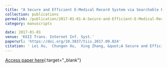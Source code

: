 ```yaml
---
title: "A Secure and Efficient E-Medical Record System via Searchable Encryption in Public Platform"
collection: publications
permalink: /publication/2017-01-01-A-Secure-and-Efficient-E-Medical-Record-System-via-Searchable-Encryption-in-Public-Platform
category: manuscripts

date: 2017-01-01
venue: 'KSII Trans. Internet Inf. Syst.'
paperurl: 'https://doi.org/10.3837/tiis.2017.09.024'
citation: ' Lei Xu,  Chungen Xu,  Xing Zhang, &quot;A Secure and Efficient E-Medical Record System via Searchable Encryption in Public Platform.&quot; KSII Trans. Internet Inf. Syst., 2017.'
---
```

[Access paper here](https://doi.org/10.3837/tiis.2017.09.024){:target="_blank"}
